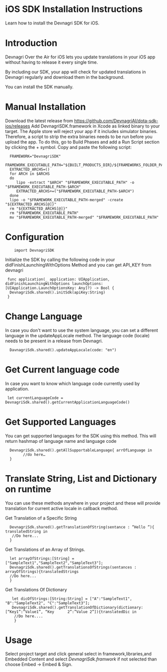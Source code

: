 # iOS SDK Installation Instructions
Learn how to install the Devnagri SDK for iOS.

# Introduction
Devnagri Over the Air for iOS lets you update translations in your iOS app without having to release it every single time.

By including our SDK, your app will check for updated translations in Devnagri regularly and download them in the background.

You can install the SDK manually.

# Manual Installation
Download the latest release from https://github.com/DevnagriAI/dota-sdk-ios/releases 
Add DevnagriSDK.framework in Xcode as linked binary to your target.
The Apple store will reject your app if it includes simulator binaries. Therefore, a script to strip the extra binaries needs to be run before you upload the app. To do this, go to Build Phases and add a Run Script section by clicking the + symbol. Copy and paste the following script:

      FRAMEWORK="DevnagriSDK"
      FRAMEWORK_EXECUTABLE_PATH="${BUILT_PRODUCTS_DIR}/${FRAMEWORKS_FOLDER_PATH}/$FRAMEWORK.framework/$FRAMEWORK"
      EXTRACTED_ARCHS=()
      for ARCH in $ARCHS
      do
         lipo -extract "$ARCH" "$FRAMEWORK_EXECUTABLE_PATH" -o "$FRAMEWORK_EXECUTABLE_PATH-$ARCH"
         EXTRACTED_ARCHS+=("$FRAMEWORK_EXECUTABLE_PATH-$ARCH")
      done
      lipo -o "$FRAMEWORK_EXECUTABLE_PATH-merged" -create "${EXTRACTED_ARCHS[@]}"
      rm "${EXTRACTED_ARCHS[@]}"
      rm "$FRAMEWORK_EXECUTABLE_PATH"
      mv "$FRAMEWORK_EXECUTABLE_PATH-merged" "$FRAMEWORK_EXECUTABLE_PATH"

# Configuration

        import DevnagriSDK

Initialize the SDK by calling the following code in your didFinishLaunchingWithOptions Method and you can get API_KEY from devnagri

     func application(_ application: UIApplication, didFinishLaunchingWithOptions launchOptions: [UIApplication.LaunchOptionsKey: Any]?) -> Bool {
      DevnagriSdk.shared().initSdk(apiKey:String)
     }
     
# Change Language
In case you don't want to use the system language, you can set a different language in the updateAppLocale method. The language code (locale) needs to be present in a release from Devnagri.

      DavnagriSdk.shared().updateAppLocale(code: "en")
      
# Get Current language code
In case you want to know which language code currently used by application.

     let currentLanguageCode = DevnagriSdk.shared().getCurrentApplicationLanguageCode()

# Get Supported Languages
You can get supported languages for the SDK using this method. This will return hashmap of language name and language code

      DevnagriSdk.shared().getAllSupportableLanguage{ arrOfLanguage in
            //do here…
      } 
 
# Translate String, List and Dictionary on runtime
You can use these methods anywhere in your project and these will provide translation for current active locale in callback method.

Get Translation of a Specific String

      DevnagriSdk.shared().getTranslationOfString(sentance : ”Hello ”){ translatedString in
       //Do here...
      }

Get Translations of an Array of Strings.

      let arrayOfStrings:[String] = ["SampleText1","SampleText2","SampleText3"];
      DevnagriSdk.shared().getTranslationsOfStrings(sentances : arrayOfStrings){translatedStrings
      //Do here...
      }

Get Translations Of Dictionary

       let dicOfStrings:[String:String] = ["A":"SampleText1", "B":"SampleText2", "C":"SampleText3"];
       DevnagriSdk.shared().getTranslationOfDictionary(dictionary:[“Key1”:”Value1”, “Key      2”:”Value 2”]){translatedDic in
        //Do here....
        }

# Usage

Select project target and click general select in framework,libraries,and Embedded Content and select *DevnagriSdk.framwork* if not selected 
than choose Embed -> Embed & Sign.

      
     
